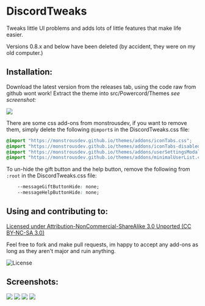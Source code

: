# DiscordTweaks
Tweaks little UI problems and adds lots of little features that make life easier.

Versions 0.8.x and below have been deleted (by accident, they were on my old computer.)

## Installation:

Download the latest version from the releases tab, using the code raw from github wont work!
Extract the theme into src/Powercord/Themes *see screenshot:*

![](https://media.discordapp.net/attachments/695592374021390376/713752904971845642/unknown.png)

There are some css add-ons from monstrousdev, if you want to remove them, simply delete the following `@import`s in
the DiscordTweaks.css file:

```css
@import "https://monstrousdev.github.io/themes/addons/iconTabs.css";
@import "https://monstrousdev.github.io/themes/addons/iconTabs-disabledGames.css";
@import "https://monstrousdev.github.io/themes/addons/userSettingsModal.css";
@import "https://monstrousdev.github.io/themes/addons/minimalUserList.css";
```

To un-hide the gift button and the help button, remove the following from `:root` in the DiscordTweaks.css file:

```css
    --messageGiftButtonHide: none;
    --messageHelpButtonHide: none;
```

## Using and contributing to:

[Licensed under Attribution-NonCommercial-ShareAlike 3.0 Unported (CC BY-NC-SA 3.0)](https://creativecommons.org/licenses/by-nc-sa/3.0/)

Feel free to fork and make pull requests, im happy to accept any add-ons as long as they aren't major and ruin anything.


![License](https://image.prntscr.com/image/y_uiNcjTRMyCeAWRt5VNEw.png)

## Screenshots:
![](https://cdn.discordapp.com/attachments/713312122179813386/713749610434134142/unknown.png)
![](https://image.prntscr.com/image/-yy2AklzTiO0oJrKtlmxlw.png)
![](https://media.discordapp.net/attachments/539444185262981120/713714620526886923/unknown.png)
![](https://cdn.discordapp.com/attachments/692467048705687666/713752370122850324/unknown.png)